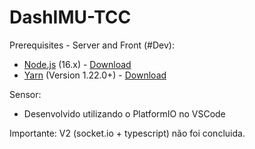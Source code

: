 # DashIMU-TCC

Prerequisites - Server and Front (#Dev):

* [Node.js](https://nodejs.org/en/) (16.x) - [Download](https://nodejs.org/en/)
* [Yarn](https://yarnpkg.com/) (Version 1.22.0+) - [Download](https://classic.yarnpkg.com/en/docs/install)

Sensor:
* Desenvolvido utilizando o PlatformIO no VSCode

Importante: V2 (socket.io + typescript) não foi concluida.
